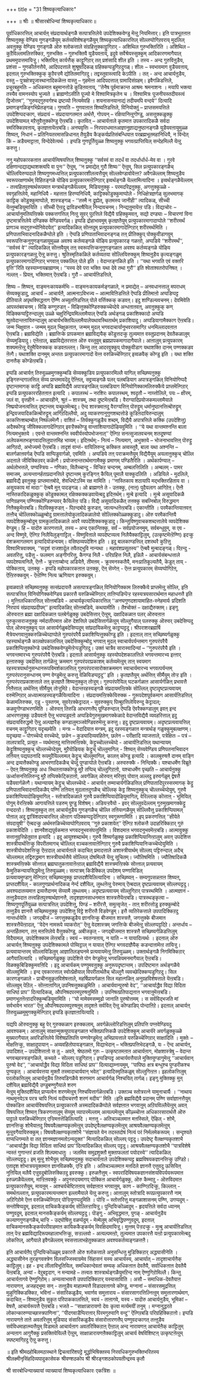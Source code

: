 +++
title = "31 शिष्यकृत्याधिकारः"

+++
॥ श्रीः ॥ श्रीसारबोधिन्यां शिष्यकृत्याधिकारः॥  
  
पूर्वाधिकारत्तिल् आचार्यऩ् संप्रदायार्थङ्गळै सत्पात्रत्तिलेये उपदेशिक्कवेण्डु मॆऩ्ऱु नियमित्तार्। इऩि पात्रभूतऩाऩ शिष्यऩुक्कु वेण्डिय गुणङ्गळैयुम् कर्तव्यविशेषङ्गळैयुम् शिष्यकृत्याधिकारत्तिल् सॊल्लप्पोगिऱवराय् मुदलिल् अवऩुक्कु वेण्डिय गुणङ्गळै ऒरु श्लोकत्ताले संग्रहित्तुक्काट्टुगिऱार् - अशिथिल गुरुभक्तिरिति । अशिथिल – कुऱैविल्लामलिरुक्किऱ, गुरुभक्तिः – गुरुभक्तियै युडैयवऩाय्, इदुवे सर्वेश्रेयस्सुक्कुम् आदिकारणमागैयाल् प्रथममुपात्तमायिऱ्ऱु। भक्तियिऩ् कार्यत्तैक् काट्टुगिऱार् तत् प्रशंसादि शील इति । तस्य - अन्द गुरुविऩुडैय, प्रशंसा – गुणकीर्तनत्तैये, आदिपदत्ताले शुश्रूषादिकळ् ग्रहिक्कप्पडुगिऱदुगळ्। शीलः – स्वभावमाग वुडैयवऩाय्, इदऩाल् गुरुभक्तिक्कुक् कुऱैवऱ्ऱमै द्योतितमागिऱदु। तद्वस्तुवास्त्वादि केऽपीति । तत् - अन्द आचार्यऩुडैय, वस्तु – पुत्रक्षेत्रपूजास्थानादिकळॆऩ्ऩ वास्तु – गृहमॆऩ्ऩ आदिपदत्ताल् ग्रामादिसंग्रहम्। इवैगळिडत्तिले, प्रचुरबहुमतिः – अधिकमाऩ बहुमानत्तोडे कूडिऩवऩाय्, ‘‘तेनैष पूर्वमाक्रान्त आश्रमः श्रमनाशनः । मयापि भक्त्या तस्यैव वामनस्योप भुज्यते ॥ ब्राह्मणोऽसीति पूज्यो मे विश्वामित्रकृतेन च । विश्वामित्रः पूजनीयस्तदीयस्त्वं द्विजोत्तम’’, ‘‘गुरुवद्गुरुवर्गश्च द्रष्टव्यो नित्यमेवहि । शयनासनयानाद्यं तदीयमपि वन्दये’’ दित्यादि प्रमाणङ्गळिङ्गभिप्रेतङ्गळ्। गुणवति – गुणवाऩाऩ शिष्यऩिडत्तिले, विनियोक्तुं – प्राप्तसमयत्तिले उपदेशिप्पदऱ्काग, संप्रदायं – संप्रदायागतमाऩ अर्थत्तै, गोपयन् – रक्षियानिऩ्ऱुगॊण्डु, असत्तुक्कळुक्कु उपदेशियामल् मऱैत्तुवैत्तुक्कॊण्डु ऎऩ्ऱबडि। कृतवित् – आचार्यऩाले कृतमाऩ उपकारादिकळै सर्वदा स्मरिक्किऱवऩाय्, कृतज्ञऩायॆऩ्ऱबडि। अनघवृत्तिः – निरपराधमाऩआज्ञानुज्ञाद्यनुष्ठानङ्गळै युडैयवऩायुमुळ्ळ शिष्यऩ्, निधानं – प्रतिनियतरमासन्निधानत् तैयुडैय कैङ्कर्यप्रतिसंबन्धियाऩ परब्रह्मभूतमहानिधियै, न विन्देत् किं – अडैयमाट्टाऩा, विन्देदेवेत्यर्थः । इप्पडि गुणपूर्तियुळ्ळ शिष्यऩुक्कु भगवत्प्राप्तियिल् सन्देहमिल्लै यॆऩ्ऱु करुत्तु।  
  
ननु महोपकारकऩाऩ आचार्यऩ्विषयत्तिल् शिष्यऩुक्कु ‘‘सर्वस्वं वा तदर्धं वा तदर्धार्धार्ध-मेव वा । गुरवे दक्षिणान्दद्याद्यथाशक्त्यपि वा पुनः’’ ऎऩ्ऱुम्, ‘‘न प्रमाद्येत् गुरौ शिष्यः’’ ऎऩ्ऱुम्, सिल प्रत्युपकारङ्गळैच् चॊल्लियिरुप्पदाले शिष्यगुणमध्यत्तिल् प्रत्युपकारशीलत्वत्तैयुम् सॊल्लवेण्डावोवॆऩ्ऩ? अवैगळॆल्लाम् शिष्यऩुडैय स्वरूपरक्षणार्थम् विहितङ्गळे यॊऴिय प्रत्युपकारमऩ्ऱॆऩ्गिऱार् इव्वर्थङ्गळै यॆल्लामित्यादिना । इव्वर्थङ्गळैयॆल्लाम् - तत्त्वहितपुरुषार्थरूपमाऩ मन्त्रार्थङ्गळैयॆल्लाम्, मिडियऩुक्कु - परमदरिद्रऩुक्कु, अगत्तुक्कुळ्ळे - स्वगृहत्तिलेये, महानिधियै - महत्ताऩ हिरण्यनिधियै, काट्टिक्कॊडुक्कुमाप्पोले - निधिक्षेत्रज्ञर्गळ् सुलभमागक् काट्टिक् कॊडुक्कुमाप्पोले, शास्त्रङ्गळ् - ‘‘तस्मै न द्रुह्येत्, कृतमस्य जानीही’’ त्यादिकळ्, सीच्ची यॆऩ्ऩुम्बडियुमायिति । सीच्ची ऎऩ्ऱदु द्राविडभाषैयिल् निन्दावचनम्। निन्द्यऩुमायॆऩ्ऱ पडि। विद्याचोरः – आचार्यानुमतियऩ्ऱिक्के पक्कत्तगत्तिल् निऩ्ऱु सुवर् पुऱत्तिले विद्यैयै ग्रहिक्कुमवऩ्, सद्यो दण्ड्याः – विचारणां विना दृष्टमात्रत्तिलेये दण्डिक्क वेण्डियवर्गळ्। इप्पडि द्रोहाभावमुम् कृतज्ञतैयुम् प्रत्युपकारमागादाप्पोले ‘‘शरीरमर्थं प्राणञ्च सद्गुरुभ्योनिवेदयेत्’’ इत्यादिकळिल् सॊऩ्ऩदुम् प्रत्युपकारमागादॆऩ्गिऱार् शरीरमर्थमिति । प्रणिपाताभिवादनादिकळैप्पोले इति । ऎप्पडि प्रणिपाताभिवादनङ्गळ् तऩ् प्रीतिक्कुप् पोक्कुवीडागवुम् स्वरूपत्तिऱ्कनुगुणङ्गळायुमुळ्ळ अवश्य कर्तव्यङ्गळे यॊऴिय प्रत्युपकारङ् गळऩ्ऱो, अप्पडिये ‘‘शरीरमर्थं’’, ‘‘सर्वस्वं वे’’ त्यादिकळिल् सॊऩ्ऩवैयुम् तऩ् स्वरूपत्तिऱ्कनुगुणङ्गळाऩ अवश्य कर्तव्यङ्गळे यॊऴिय प्रत्युपकारङ्गळऩ्ऱु ऎऩ्ऱु करुत्तु। श्रुतिस्मृतिकळिले कर्तव्यतया सॊल्लियिरुक्कुम् शिष्यऩुडैय कृत्यङ्गळुम् प्रत्युपकारमागादॆऩ्गिऱार् भगवाऩ् पक्कलिल् पोले इति । वेदान्तङ्गळिले इति । ‘‘यथा भगवति एवं वक्तरि वृत्ति’’रिति रहस्याम्नायब्राह्मणम्। ‘‘यस्य देवे परा भक्तिः यथा देवे तथा गुरौ’’ इति श्वेताश्वतरोपनिषत् । नल्लऩ् - प्रियऩ्, भक्तिमाऩ् ऎऩ्ऱबडि। गुरौ – आचार्यऩिडत्तिले,  
  
शिष्यः – शिष्यऩ्, वाङ्मनःकायकर्मभिः – वाङ्मनःकायकर्मङ्गळाले, न प्रमाद्येत् – अनवधानत्तालु मपराधम् सॆय्यक्कूडादु, आचार्यं – आचार्यऩै, आत्मनाऽविभज्य – आत्माविऩिडत्तिले ऎप्पडि प्रीतिमाऩो अप्पडिप्पट्ट प्रीतियाले अपृथक्सिद्धऩाग ऎण्णि अच्युतऩिडत्तिल् पोले वर्त्तिक्कक् कडवऩ्। इदु शाण्डिल्यवचनम्। देवमिवेति आपस्तंबवचनम्। विऴि कण्गुरुडऩ् - विऴित्तुक्कॊण्डिरुक्कच्चॆय्देये अन्धऩाऩवऩ्, अवऩुक्कुक् कण् विऴिक्कप्पट्टिरुन्दालुम् उळ्ळे चक्षुरिन्द्रियमिल्लामैयाल् ऎप्पडि अर्थङ्गळ् प्रकाशिक्कादो अप्पडि श्रुतवेदान्तऩायिरुन्दालुम् आचार्यभक्तियिल्लामैयालेयथावस्थितार्थम् प्रकाशियादु। अप्पडियागामैक्काग ऎऩ्ऱबडि। जन्म भिक्षुवाऩ - जन्मम् मुदल् भिक्षुकऩाऩ, जन्मम् मुदल् भगवदाचार्यानुभवरसमागिऱ धनमिल्लादवऩाऩ ऎऩ्ऱबडि। ब्रह्मविद्येति । ब्रह्मत्तिऱ्के प्रापकमाऩ ब्रह्मविद्ययैक् कॊडुत्तदऱ्कु तुल्यमाऩ वस्तुप्रदानम् देवतैकळालुम् सॆय्यमुडियादु। एऩॆऩ्ऱाल्, ब्रह्मविद्येतरत्ताऩ ऒरु वस्तुवुम् ब्रह्मप्रापकमागादागैयाले। आऩालुम् प्रत्युपकारम् शक्यमऩ्ऱॆऩ्ऱु वॆऱुमैयिरुक्कक् कडवऩल्लऩ्। किन्तु तऩ् आदरवुक्कुप् पोक्कुवीडाग यथाशक्ति दानम् पण्णक्कडव ऩॆऩ्गै। यथाशक्ति दानमुम् अन्ततः प्रत्युपकारमागादो वॆऩ्ऩ वरुळिच्चॆय्गिऱार् इव्वळवैक् कॊण्डु इति । यथा शक्ति दानत्तैक् कॊण्डॆऩ्ऱबडि।  
  
इप्पडि आचार्यऩ् तिरुवुळ्ळमुगक्कुम्बडि सॆय्यक्कूडिय प्रत्युपकारमिल्लै यागिल् सच्छिष्यऩुक्कु इङ्गिरुन्दगालत्तिल् सॆय्य प्राप्तमावदॆदु ऎऩ्ऩिल्, सद्द्रव्यङ्गळै पलर् पलबडियाग अपात्रङ्गळिल् विनियोगिप्पदै दृष्टान्तमागक् काट्टि अप्पडि ब्रह्मविद्यैयै अपात्रङ्गळिल् पलबडियाग विनियोगिक्कामलिरुक्कैये प्राप्तमॆऩ्गिऱार् इप्पडि प्रत्युपकाररहितऩाऩ इत्यादि । कपालस्थं – नरशिरः कपालस्थम्, श्वदृतौ – नाय्त्तोलिले, पयः – क्षीरम्, जलं वा, वृत्तहीने – आचारहीने, श्रुतं – शास्त्रम्, तथा दुष्टमॆऩ्ऱबडि। वैराग्यादिप्रयोजकमल्लामैयाले निष्प्रयोजनत्वत्तिल् दृष्टान्तम् यच्छ्रुतमॆऩ्बदु। ऎन्द शास्त्रमाऩदु वैराग्यत्तिऩ् पॊरुट्टुम् धर्मानुष्ठानत्तिऩ्बॊरुट्टुम् इन्द्रियजयादिकळिऩ्बॊरुट्टुम् आगिऱदिल्लैयो, अदु व्याकरणानुगुणशब्दत्तोडे कूडिऩदायिरुन्दालुम् काकत्तिऩ्शब्दम्बोल् निष्फलमॆऩ्गै। वाशितं – तिर्यक्कुगळुडैय शब्दम्, विद्यैयै अपात्रत्तिले कक्कि (उपदेशित्तु) अदैक्कॊण्डु जीविक्कलागादॆऩ्गिऱार् इवऱ्ऱैक्कॊण्डु वान्ताशियागादॊऴियवुमिति । ‘‘ये यथा वान्तमश्नन्ति बाला नित्यमभुक्तये । एवन्ते वान्तमश्नन्ति स्ववीर्यस्योपभोजनात्’’ ऎऩ्गिऱ सनत्सुजातवचनम् शतदूषण्यां अलेपकमतभङ्गवादत्तिलुपात्तमिह भाव्यम्। इदिऩर्थम्:- नित्यं – नित्यमाग, अभुक्तये – भोजनाभावत्तिऩ् पॊरुट्टु आगिऱदो, अभोज्यमो ऎऩ्ऱबडि। तादृशं वान्तं- वायिलिरुन्दु कक्किऩ अव्वस्तुवै, बाला यथा अश्नन्ति – बालर्गळाऩवर्गळ् ऎप्पडि साप्पिडुवार्गळो, एवमिति । अप्पडिये तऩ् पराक्रमत्तैयुम् विद्यैयैयुम् अयलाऩुक्कुच् चॊल्लि अदऩाले जीविक्किऱवर् कळॆऩ्गै। प्रयोजनान्तरार्थमागामैक्कु प्रमाणम् पण्डितैरिति । अर्थकार्पण्यात् – अर्थलोभत्तले, पण्यस्त्रियः – गणिकाः, विलैच्चान्दु - विऱ्किऱ चन्दनम्, अम्बलत्तिलिति । अम्बलम् - पामर समाजम्, अत्यन्तानर्हताप्रदानत्तिले दृष्टान्तम् कुरङ्गिऩ् कैयिल् पूमालै याक्कुदलिति । अडियिले - मुदलिले, ब्रह्मविद्यै इवऩुक्कु प्राप्तमाऩबोदे, शेवधिष्टेऽस्मि रक्ष मामिति । ‘‘नास्तिकाय शठायापि मद्भक्तिरहिताय वा । असूयकाय मां मादाः’’ ऎऩ्बवै मुऩ् पादङ्गळ्। ओ ब्राह्मणऩे ते - उऩक्कु, (नाऩ्) पुदैयलाग आगिऱेऩ्। ऎऩ्ऩै नास्तिकादिकळुक्कुक् कॊडुक्कामल् रक्षिक्कक्कडवायॆऩ्बदु इदिऩर्थम्। मुऩ्बे इत्यादि । मुऩ्बे असूयादिकळै पाणिग्रहणम् पण्णिक्कॊण्डिरुप्पवर् कैयिलॆऩ्ऱ पडि। विद्यै असूयादिकळैत् तऩक्कु सबत्निबोल् विरुद्धमाग निऩैक्कुमॆऩ्ऱबडि। पिऱविक्कुरुडऩ् - पिऱन्दबोदे कुरुडऩ्, जात्यन्धऩॆऩ्ऱबडि। एकान्तीति । परमैकान्तियाऩवऩ् तऩ्ऩैच् चॊल्लिक्कॊळ्ळुम्बोदु ग्रामत्तालेयोकुलादिकळालेयो सॊल्लिक्कॊळ्ळक्कूडादु। ऒरु परमैकान्तियै व्यपदेशिक्कुम्बोदुम् ग्रामकुलादिकळाले अवरै व्यपदेशिक्कक्कूडादु। किन्तुविष्णुवाचकशब्दत्तालेये व्यपदेशिक्क वेण्डुम्। हि – यादॊरु कारणत्ताले, तस्य – अन्द एकान्तिक्कु, सर्वं – सर्वप्रयोजनमुम्, सर्वबन्धुवुम्, स एव - अन्द विष्णुवे, ऎऩ्गिऱ निलैयिलुङ्गाट्टिल् - विष्णुविऩाले व्यपदेष्टव्यत्व निलैयैक्काट्टिलुम्, (उत्कृष्टमॆऩ्ऱॆण्णि) इदऱ्कु वंशक्रमागतमाग इत्यादियोडन्वयम्। वसिष्ठव्यपदेशिन इति । इदु बालकाण्डत्तिल् दशरथरै कुऱित्तु विश्वामित्रवाक्यम्, ‘‘सदृशं राजशार्दूल तवैतद्भुवि नान्यथा । महावंशप्रसूतस्य’’ ऎऩ्बवै मुऩ्बादङ्गळ्। पिऱन्दु - अवतरित्तु, पडैत्तु - फलमाग अङ्गीगरित्तु, कैगण्ड निलै - परिग्रहित्त निलै, इन्निलै - आचार्यसंबन्धत्ताले व्यपदेश्यत्वनिलै, ऎऩ्ऩै - क्रूरऩाय्बोन्द अडियेऩै, तीमऩम् - क्रूरमनस्कतैयै, मनःप्रातिकूल्यतैयै, कॆडुत् ताय् - पोक्किऩाय्, उऩक्कु - इप्पडि महोपकारकऩाऩ उऩक्कु, ऎऩ् सॆय्गेऩ् - ऎऩ्ऩ प्रत्युपकारम् सॆय्यप्पोगिऱेऩ्, ऎऩ्ऱिरुक्कवुम् - ऎऩ्ऱॆण्णि नित्य ऋणियाग इरुक्कवुम्।  
  
इव्वळवाले सच्छिष्यऩुक्कु सत्संप्रदायत्तै असत्पात्रङ्गळिल् विनियोगिक्काम लिरुक्कैये प्राप्तमॆऩ्ऱु सॊल्लि, इऩि सत्पात्रत्तिल् विनियोगिक्कवेण्डिय प्रकारत्तै यरुळिच्चॆय्गिऱार् ताऩिप्पडिप्पॆऱ्ऱ रहस्यत्रयसारार्थमाऩ महाधनत्तै इति । मुऩ्ऩिलधिकारत्तिल् सॊऩ्ऩबडिये - आचार्यकृत्याधिकारत्तिल् ‘‘अनघगुणदशायामाहित-स्नेहमार्यः प्रदिशति निरपायं संप्रदायप्रदीपम्’’ इत्यादिकळिऱ् सॊऩ्ऩबडिये, कथयामीति । तैश्चोक्तं – दक्षाद्यैरुक्तम्। इङ्गु ऒरुवराऩ ब्रह्मा दक्षादिकळाऩ पलबेर्गळुक्कु उबदेसित्तार् ऎऩ्ऱुम्, दक्षादिकळाऩ पलर् ऒरुवऩाऩ पुरुकुत्सराजऩुक्कु नर्मदातीरमाऩ ऒरु देशत्तिले उबदेसित्तार्गळॆऩ्ऱुम् सॊल्लुगैयाल् पलरुक्कु ऒरुवर् उबदेसिप्पदु पोल् ऒरुवऩुक्कुप् पल आसार्यर्गळुबदेसिप्पदुम् सांप्रदायिकमॆऩ्ऱु काट्टप्पट्टदु। श्रीपराशरब्रह्मर्षि मैत्रेयभगवाऩुक्करुळिच्चॆय्दाप्पोले गुरुपरंपरैयै प्रकाशिप्पित्तुक्कॊण्डु इति । इदऩाल् ताऩ् सच्छिष्यर्गळुक्कु रहस्यार्थङ्गळै कालक्षेपकालत्तिल् उबदेसिक्कुम्बोदु भगवाऩ् मुदल् स्वाचार्यपर्यन्तमाग गुरुपरंपरैयै प्रकाशिप्पित्तुक्कॊण्डे उबदेसिक्कवेण्डुमॆऩ्ऱेऱ्पडुगिऱदु। उक्तं चात्रैव सारास्वादिन्यां – ‘‘गुरुपरंपरैयै इति । भगवन्तमारभ्य गुरुपरंपरैयै ऎऩ्ऱबडि। इदऩाले आसार्यऩुक्कु रहस्योपदेशकालत्तिले भगवन्तमारभ्य इऩ्ऩार् इऩ्ऩारुक्कु उबदेसित् तार्गळॆऩ्ऱु क्रममाग गुरुपरंपराप्रकाशम् कर्तव्यमॆऩ्ऱुम् ताऩ् स्वयमाग रहस्यत्रयार्थानुसन्धानरूपविमर्शकालत्तिल् गुरुपरंपरासारोक्तक्रममाग स्वाचार्यमारभ्य भगवत्पर्यन्तम् गुरुपरंपरानुसन्धानम् पण्ण वेण्डुमॆऩ्ऱु करुत्तु वॆळियिडप्पट्टदु’’ इति । कृतज्ञतैयुम् अर्थत्तिऩ् सीर्मैयुम् तोऱ्ऱ इति । गुरुपरंपराप्रकाशत्ताले तऩ् कृतज्ञतै शिष्यऩुक्कुत् तोऱ्ऱुम्। गुरुपरंपरैयिल् घटकर्गळाऩ आसार्यर्गळिऩ् प्रभावत्तै निऩैत्ताल् अर्थत्तिऩ् सीर्मैयुम् तोऱ्ऱुमिऱे। वेदान्तरहस्यङ्गळै संप्रदायमऩ्ऱिक्के सॊल्लिल् दृष्टादृष्टप्रत्यवायम् वरुमॆऩ्गिऱार् अध्यात्मरहस्यङ्गळैयित्यादिना । संप्रदायमऩ्ऱिक्केयिरुक्क - गुरूपदेशपूर्वकमाग आसार्यऩिडत्तिल् केळामलिरुक्क, एडु - पुस्तगम्, सुवरेऱक्केट्टादल् - सुवरुक्कुप् पिऩ्बुऱत्तिलेयिरुन्दु केट्टादल्; कळवुगॊण्डाभरणमिति । ऒरुवऩ् तिरुडि आभरणत्तैप् पूण्डिरुन्दाल् ऎप्पडि ऎवरैक्कण्डालुम् इवऩ् इन्द आभरणत्तुक्कु उडैयवऩो ऎऩ्ऱु भयप्पडुवऩो अप्पडियेगुरुमुखमागक्केळादे वेदान्तविद्यैयै व्यवहरित्ताल् इदु संप्रदायविरुद्धमो ऎऩ्ऱु अल्पज्ञरैक् कण्डालुमञ्जवेण्डिवरुमॆऩ्ऱु करुत्तु। इदु दृष्टप्रत्यवायम्। अदृष्टप्रत्यवायत्तिल् वचनम् काट्टुगिऱार् यदृच्छयेति । मन्त्रः – वेदादियाऩ मन्त्रम्, इदु रहस्यङ्गळाऩ मन्त्रार्थङ् गळुक्कुमुबलक्षणम्। यदृच्छया – पोगच्चॆय्दे वरच्चॆय्दे, छन्नेन – कुड्यादिव्यवहितेन, छलेन – परीक्षादि व्याजत्ताले, पत्रेक्षितः – पत्रं – तालपत्रादि, प्रत्युत – व्यर्थमाऩदु मात्तिरमऩ्ऱिक्के, केट्टुच्चॊल्लच्चॆय्दे - आचार्यऩिडत्तिल् यथान्यायम् केट्टुशिष्यऩुक्कुच् चॊल्लच्चॆय्देयुम्, मुऱैयॊऴियक् केट्टुच् चॊल्लुमागिल् - शिष्यऩ् सॆय्यवेण्डिय प्रणिपतनाभिवादन तऩियऩ् पद्यपठनादि रूपमुऱैयिल्लामल् केट्टुच् चॊल्लुमागिल्, कालऩ् कॊण्डु इत्यादि । कालबुरुषऩै दानम् वाङ्गि अन्द द्रव्यत्तैक्कॊण्डु आभरणादिकळैच् चॆय्दु पूण्डाऱ्पोले ऎऩ्ऱबडि। अरुवरुक्कै - निन्दिक्कै। यश्चाधर्मेण विब्रूते – ऎवऩ् शिष्यऩुक्कु अधः स्थितऩाय्क्कॊण्डु मुऱै तप्पिच् चॊल्लुगिऱाऩो, यश्चाधर्मेण पृच्छति – आचार्यऩुक्कु ऊर्ध्वासनत्तिलिरुन्दु मुऱै तप्पिक्केट्किऱाऩो, अवर्गळिल् ऒरुवऩ् मरित्तुप् पोवाऩ् अल्लदु इरुवर्गळुम् द्वेषत्तै यडैयवार्गळॆऩ्गै। यथान्यायम् केट्टुच् चॊल्लच्चॆय्दे - आचार्यऩ् तम्माचार्यर्गळिडत्तिल् प्रणिपातादिपुरस्सरमागक् केट्टु प्रणिपाताभिवादनादिकळैप् पण्णि तऩियऩ् मुदलाऩदुगळैच् चॊल्लिक् केट्ट शिष्यऩुक्कुच् चॊल्लच्चॆय्देयुम्, गुरुवै प्रकाशिप्पियादॊऴियुमागिल् - स्तोत्रादिकळाले गुरुवै प्रकाशिप्पियादॊऴियुमागिल्, वेरिल्लाक् कॊत्ताऩ् - भूमियिल् पोगुम् वेरऩ्ऱिक्के आगायत्तिले पडरुम् पूण्डु विशेषम्। अडियऱ्ऱवैयो - इवर् सॊल्लुवदॆल्लाम् गुरुमुखमागक्केट्टु वन्ददऩ्ऱो। शिष्यऩुक्कुत् तऩ् आचार्यऩुडैय गुणङ्गळैच् चॊल्लि तऩियऩ्गळैयुम् सॊल्लिवैत्तु प्रकाशिप्पियामल् पोऩाल् अदु द्वात्रिंशदपचारत्तिल् ऒऩ्ऱाग पठिक्कप्पट्टदॆऩ्गिऱार् स्वगुरूणामिति । इप् प्रकरणत्तिल् ‘‘क्षीयेते संपदायुषी’’ ऎऩ्बदऱ्कु अर्थमरुळिच्चॆय्यप्पोगिऱवराय् ‘‘गुरुं प्रकाशयेत्’’ ऎऩ्गिऱ श्लोकत्तै उदाहरिक्किऱार् गुरुं प्रकाशयेदिति । ज्ञानवैशद्यपूर्वकमाऩ भगवदनुभवसंपत्तुमिति । विशदमाऩ भगवदनुभवमॆऩ्ऱबडि। आत्मावुक्कु सत्तानुवृत्तिहेतुवाऩ इत्यादि । इदु आयुश्शब्दार्थम्। गुरुवै शिष्यर्गळुक्कु प्रकाशिप्पियानिऩ्ऱालुम् अवऩ् उपदेशित्त शास्त्रीयार्थत्तिऱ्कु विपरीतमागच् चॊल्लिल् वञ्चकऩावाऩॆऩ्गिऱार् गुरुवै प्रकाशिप्पियानिऱ्कच्चॆय्देयुमिति । शास्त्रीयोपदेशत्तिऱ्कु ऎऩ्ऱदाल् आचार्यऩाले कदाचित् प्रमादत्ताले अशास्त्रीयार्थम् सॊल्लप् पट्टिरुन्दाल् अदैच् चॊल्लामल् तद्विरुद्धमाग शास्त्रीयार्थत्तैये सॊल्लिल् दोषमिल्लै यॆऩ्ऱु सूचितम्। ज्यौतिषमिति । ज्यौतिषादिकळै शास्त्रमऩ्ऱिक्के सॊऩ्ऩाल् ब्रह्मघातुकऩावाऩॆऩ्ऱाल् ब्रह्मविद्यैयै शास्त्रमऩ्ऱिक्के सॊऩ्ऩाल् प्रत्यवायम् कैमुतिकन्यायसिद्धमॆऩ्ऱु तिरुवुळ्ळम्। सत्पात्रम् किडैक्किल् उपदेशम् पण्णाविडिल्  
प्रत्यवायमुण्डागु मॆऩ्गिऱार् सच्छिष्यऩुक्कु प्राप्तदशैयिलित्यादिना । सच्छिष्यऩ् - सम्यगुपसन्नऩाऩ शिष्यऩ्, प्राप्तदशैयिल् - कालगुणप्रार्थनादिकळ् नेर्न्द दशैयिल्, लुब्धऩॆऩ्ऱु पेरुमाय् ऎऩ्बदाल् दृष्टप्रत्यवायम् सॊल्लप्पट्टदु। अवश्यदातव्यमाऩ द्रव्यत्तैदानम् सॆय्यामै लुब्धत्वम्। अदृष्टप्रत्यवायम् सॊल्लुगिऱार् पात्रस्थमिति । आत्मज्ञानं - तऩ्ऩुडैयदाऩ तत्त्वहितपुरुषार्थज्ञानत्तै, तादृशज्ञानसाधनमाऩ शास्त्रत्तैयॆऩ्ऱबडि। पात्रस्थङ्कृत्वा – शिष्यगुणपूर्तियुळ्ळ सत्पात्रत्तिल् उपदेशित्तु, पिण्डं – शरीरत्तै, समुत्सृजेत् - ताऩ् शरीरत्तोडु इरुक्कुम्बोदे तऩ्ऩुडैय ज्ञानत्तै सच्छिष्यऩुक्कु उपदेशित्तु विट्टे शरीरत्तै विडवेण्डुम्। इत्तै व्यतिरेकत्ताले उपपादिक्किऱदु नान्तर्धायेति । जगद्बीजं – जगत्तुक्कळुडैय ज्ञानत्तिऱ्कु बीजमाऩ शास्त्रत्तै, जगत्तुक्के बीजमाऩ शास्त्रत्तैयॆऩ्ऱादल्, ‘‘वेदेन नामरूपे व्याकरोत्’’ ऎऩ्ऱु वेदशास्त्रम् जगत्तिऱ्के बीजमॆऩ्ऱु सॊल्लप्पट्टदिऱे। अन्तर्धाय – अन्तर्हितमाग, तऩ् मऩत्तिलेये वैत्तुक्कॊण्डु, अबीजकृत् - जगद्बीजमाऩ शास्त्रत्तै सच्छिष्यर्गळिडत्तिलुम् विदैयामल्, उपदेशिक्काम लॆऩ्ऱबडि। स्वयं – स्वतन्त्रऩाय्, न याति – न यायादित्यर्थः । इदऩाल् ऒरु आचार्यऩ् शिष्यऩुक्कु उपदेशिक्कामले पोय्विट्टाल् न यायात् ऎऩ्गिऱ भगवदाज्ञैयैक् कडन्दाऩामॆऩ्ऱ तायिऱ्ऱु। प्रत्यवायान्तरम् सॊल्लाविडिलुम् आज्ञातिलङ्घनमे प्रत्यवायमॆऩ्ऱु तिरुवुळ्ळम्। उक्तार्थङ्गळै निगमिक्किऱार् आगैयालित्यादि । सच्छिष्यर्गळुक्कु उपदेशित्ते पोग वेण्डुमॆऩ्ऱु भगवन्नियमनमागैयाल् ऎऩ्ऱबडि। विळक्कुबिडिक्कुमवऩिदि । इदु आचार्यकम् पण्णुमवऩुक्कु अनुरूपदृष्टान्तम्। उपदिष्टमाऩ अर्थङ्गळैये सॊल्लवुमिति । इन्द एवकारत्ताल् स्वोत्प्रेक्षैयाल् विपरीतार्थतैच् चॊल्लुगै व्यवच्छेदिक्कप्पडुगिऱदु। सिल कारणङ्गळाले - प्राचीनसुकृतविशेषत्ताले, महर्षिप्रायर्गळाऩ सिल महाऩ्गळिऩ् अनुग्रहविशेषत्ताले यॆऩ्ऱबडि। सॊल्लवुम् पॆऱिल् - सॊऩ्ऩाऩागिल्,उपनिषत्तुक्कळुमिति । आचार्यवान्पुरुषो वेद’’, ‘‘आचार्याद्धैव विद्या विदिता साधिष्ठं प्राप’’ दित्यादिकळ्, औपनिषदपरमपुरुषऩुमिति । उपनिषत्प्रतिपाद्यऩाऩ भगवाऩुमॆऩ्ऱबडि। प्रमाणभूतऩॆऩ्ऱादरिक्कुम्बडियुमामिति । ‘‘यो मामेवमसम्मूढो जानाति पुरुषोत्तमम् । स सर्वविद्भजति मां सर्वभावेन भारत’’ ऎऩ्ऱु औपनिषदपरमपुरुषऩुम् तादृशऩे सर्ववित् ऎऩ्ऱु कॊण्डाडिप् पोन्दाऩिऱे। इदऩाल् आचार्यऩ् तिरुवुळ्ळमुमुगक्कुमॆऩ्गिऱार् इप्पडि कृतज्ञाऩायित्यादि ।  
  
यद्यपि ऒरुवऩुक्कु बहु पेर् गुरुक्कळाग इरुक्कलाम्, अवर्गळॆल्लोरिडत्तिलुम् प्रतिपत्ति पण्ऩवेण्डियदु आवश्यकम्। आऩालुम् साक्षान्मुक्त्युपायङ्गळाऩ भक्तिप्रपत्तिकळै उपदेशिक्कुम् आचार्यरे अवर्गळुक्कुळ्ळे मुख्यरागैयाल् अवरिडत्तिलेये विशेषप्रतिपत्ति पण्णवेण्डुमॆऩ्ऱु अभिप्रायत्ताले यरुळिच्चॆय्गिऱार् साक्षादिति । मुक्तेः – मोक्षत्तिऱ्कु, साक्षादुपायान् – अव्यवहितोपायङ्गळाऩ, विद्याभेदान् – भक्तिप्रपत्तिभेदङ्गळै, यः - ऎन्द आचार्यऩ्, उपादिशत् – उपदेशित्ताऩो स तु - अवऩे, श्रेष्ठतमो गुरुः – उत्कृष्टतमऩाऩ आचार्यऩाग, मोक्षशास्त्रेषु – वेदान्त भगवच्छास्त्रङ्गळिले, कथ्यते - सॊल्लप् पडुगिऱाऩ्। इप्पडिप्पट्ट आचार्यवत्तैयाले मुक्तियुण्डागुमॆऩ्ऱु ‘‘आचार्यवान् पुरुषो वेद’’, ‘‘आचार्याद्धैव विद्या विदिता साधिष्ठं प्राप’’ दित्याद्याम्नायमुम्, ‘‘पापिष्ठः क्षत्र बन्धुश्च पुण्डरीकश्च पुण्यकृत् । आचार्यवत्तया मुक्तौ तस्मादाचार्यवान् भवेत्’’ इत्यादिस्मृतिकळुम् सॊल्लुगिऩ्ऱऩ। इहलोकत्तिलुम् परलोकत्तिलुम् आचार्यऩुडैय तिरुवडिगळैये शरणमाग आचार्यर्गळ् निश्चयित् तार्गळ्। इङ्गु मुक्तिक्कु मुऩ् दशैयिल् ब्रह्मविद्यैयै उण्डुबण्णुगैयाले शरण  
मॆऩ्ऱुम् मुक्तिदशैयिल् प्राप्यत्वेन शरणमॆऩ्ऱुम् निश्चयित्तार्गळॆऩ्ऱबडि। उक्तञ्च स्तोत्ररत्ने यामुनाचार्यैः । ‘‘नाथाय नाथमुनयेऽत्र परत्र चापि नित्यं यदीयचरणौ शरणं मदीय’’ मिति ।इऩि ब्रह्मविद्यैयै प्रदानम् पण्णि सर्वाज्ञानत्तैयुम् पोक्कडित्त आचार्यविषयत्तिल् प्रत्युपकारत्तै अस्मदादिकळैप्पोले सर्वज्ञऩाऩ भगवाऩुम् अऱियविल्लैयॆऩ्ऱुम् अवऩ् विषयत्तिल् शिष्यऩ् त्रिकरणत्तालुम् सॆय्युम् व्यापारमॆल्लाम् अत्यल्पमॆऩ्ऱुम् कीऴ्च्चॊऩ्ऩ अधिकारसारार्थत्तै ऒरु पाट्टाले यरुळिच्चॆय्गिऱार् एऱ्ऱिमऩत्तॆऴिलित्यादि । मऩत्तु - अतिचञ्चलमाऩ मऩस्सिले, ऎऴिल् - शोभै, ज्ञानत्तिऱ्कु शोभैयाऩदु विषयवैलक्षण्यकृतमॆऩ्ऱुम् उपदेष्टृवैलक्षण्यकृतमॆऩ्ऱुम् आश्रयवैलक्षण्यकृतमॆऩ्ऱुम् मूऩ्ऱुवगैयायिरुक्कुम्। विषयवैलक्षण्यकृतशोभै ‘‘संज्ञायते येन तदस्तदोषं नित्यं परं निर्मलमेकरूपम् । सन्दृश्यते वाप्यधिगम्यते वा तत् ज्ञानमज्ञानमतोऽन्यदुक्त’’ मित्यादिकळिल् सॊल्लप् पट्टदु। उपदेष्टृ वैलक्षण्यकृतशाभै ‘‘आचार्याद्धैव विद्या विदिता साधिष्ठं प्राप’’दित्यादिकळिल् सॊल्लप् पट्टदु। आश्रयवैलक्षण्यकृतशोभै ‘‘पात्रविशेषे न्यस्तं गुणान्तरं व्रजति शिल्पमाधातुः । जलमिव समुद्रशुक्तौ मुक्ताफलतां पयोदस्ये’’ त्यादिकळिल् सॊल्लप्पट्टदु। इम् मूऩ्ऱु शोभैयुम् सच्छिष्यऩुक्कु सदाचार्यऩाले उपदेशिक्कप्पट्ट ब्रह्मविषयकज्ञानत्तिऱ्कु उण्डिऱे। एतादृश शोभात्रययुक्तमाऩ ज्ञानविळक्कै, एऱ्ऱि इति । अतिचञ्चलमाऩ मऩदिले ज्ञानत्तै एत्तुवदु ऊसियिऩ् नुऩियिल् मलैयै एऱ्ऱुवदुबोलिरुक्किऱदु इवरुक्कु। इरुळऩैत्तुम् - स्वपरादिविषयकज्ञानसंशयविपर्ययरूपमाऩ इरुळ्गळैयॆल्लाम्, माऱ्ऱिऩवर्क्कु - अपुनरुदयमागप् पोक्किऩ आचार्यर्गळुक्कु, ऒरु कैम्माऱु - ऒरुविदमाऩ प्रत्युपकारत्तैयुम्, मायऩुम् - आश्चर्यचेष्टितऩाय् सर्वज्ञऩाऩ भगवाऩुम्, काण - काण्गिऱदिऱ्कु, किल्लाऩ् - समर्थऩल्लाऩ्, प्रत्युपकारमत्यन्तमाग इल्लामैयाले यॆऩ्ऱु करुत्तु। आऩालुम् स्तोत्रादि रूपप्रत्युपकारत्तै नाम् अऱिगिऱोमे ऎऩ्ऩ वरुळिच्चॆय्गिऱार् पोऱ्ऱियुगप्पदुमिति । पोऱ्ऱि – स्तोत्तरित्तु मङ्गळाशासनम् पण्णि, उगप्पदुम् - सन्तोषिप्पदुम्, इदऩाल् वाचिककैङ्कर्यम् सॊल्लिऱ्ऱायिऱ्ऱु। पुन्दियिऱ्कॊळ्वदुम् - हृदयत्तिले सर्वदा ध्यानम् पण्णुवदुम्, इदऩाल् मानसकैङ्कर्यम् सॊल्लप्पट्टदु। पॊङ्गु - अभिवृद्धमाऩ, पुगऴ् - आचार्यऩुडैय कल्याणगुणङ्गळैच्,चाऱ्ऱि - उद्घोषित्तु वळर्प्पदुम् - मेऩ्मेलुम् अभिवृद्धिपण्णुवदुम्, इदऩाल् वाचिकमानसकैङ्कर्यपरीवाहमाऩ कायिककैङ्कर्यम् विवक्षिदमायिऱ्ऱु। मुऩ्ऩम् पॆऱ्ऱदऱ्कु - मुऩ्बु आचार्यऩिडत्तिल् ताऩ् पॆऱ्ऱ ब्रह्मविद्यादिरूपमहालाभत्तिऱ्कु, सऱ्ऱल्लवो - अत्यल्पमऩ्ऱो, तुल्यमाऩ उपकारत्तै यऩ्ऱो प्रत्युपकारमॆऩ्बदु लोकत्तिल्, आगैयाले इवैगळॆल्लाम् स्वसत्तालाभहेतुक्कळाऩ अवश्यकर्तव्यङ्गळत्तऩै।  
  
इऩि आचार्यऩैप् पुन्दियिऱ्कॊळ्ळुम् प्रकारत्तै ऒरु श्लोकत्ताले अनुसन्धित्तु मुडिक्किऱार् अद्ध्यासीनेति । अद्ध्यासीनेन तुरङ्गवक्त्रेण विलसज्जिस्वाग्रमेव सिंहासनं यस्य आचार्यस्य, आचार्यात् – तादृशाचार्यऩैक् काट्टिलुम्। इह - इन्द लीलाविभूतियिल्, समधिकान्देवतां सम्यक् अधिकऩाऩ देवतैयै, सर्वाधिकऩाऩ देवतैयै यॆऩ्ऱबडि, अन्यां - वेऱुबट्टदाग, न मन्यामहे – तत्त्वतः शास्त्रार्थङ्गळैयुमऱिन्द नाम् ऎण्णुगिऱोमिल्लै। किन्तु आचार्यऩागवे ऎण्णुगिऱोम्। अन्यत्वाभावत्तै उपपादिक्किऱार् यस्यासाविति । असौ – समाधिक-देवतैयाऩ नारायणऩ्, अजहद्भूमा सन् - तऩ्ऩुडैय माहात्म्यत्तै विडादवऩागवे कॊण्डु, मग्नानां – संसारसमुद्रत्तिल् मुऴुगिक्किडक्किऱ, भविनां – संसारिकळुडैय, भवार्णव समुत्ताराय – संसारसागरत्तिल्निऩ्ऱुम् समुत्तारणार्थमाग, कदाचित् – शिष्यऩुडैय सुकृत परिपाककालत्तिले, स्वयं - ताऩागवे, यस्य - यादॊरु आचार्यऩुडैय, भूमिकां – वेषत्तै, आचार्यरूपत्तै ऎऩ्ऱबडि। भजते – ‘‘साक्षान्नारायणो देवः कृत्वा मर्त्यमयीं तनुम् । मग्नानुद्धरते लोकान्कारुण्याच्छास्त्रपाणिना’’, ’’पीदगवाडैप्पिराऩार् पिरमगुरुवागि वन्दु’’ ऎऩ्गिऱबडि परिग्रहिक्किऱाऩो। इप्पडि नारायणऩे ताऩे अवतरित्तुम् मुडियाद संसारिकळुडैय संसारोत्तारणत्तैप् पण्णुवदऱ्कागत् तऩ्ऩुडैय सर्वविधमाहात्म्यत्तैयुम् विडामले आचार्यऩाग अवतरिक्किऱाऩ् ऎऩ्ऱाल् अन्द नारायणऩ् आचार्यऩैक् काट्टिलुम् अन्यऩाग आगुगैक्कु प्रसक्तियेयिल्लै ऎऩ्ऱुम्, साक्षान्नारायणऩैक्काट्टिलुम् आचार्य वेषविशिष्टऩ् उत्कृष्टऩॆऩ्ऱुम् स्पष्टमागिऱदु ऎऩ्ऱु करुत्तु।  
  
॥ इति श्रीमदहोबिलमठास्थाने द्विचत्वारिंशपट्टे मूर्द्धाभिषिक्तस्य निरवधिकगुरुभक्तिभरितस्य श्रीलक्ष्मीनृसिंहदिव्यपादुकासेवक श्रीवण्शठकोप श्री श्रीरङ्गशठकोपयतीन्द्रस्य कृतौ  
  
श्री सारबोधिन्याख्यायां व्याख्यायां शिष्यकृत्याधिकारः एकत्रिंशः ॥